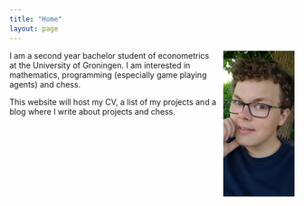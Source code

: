 ```yaml
---
title: "Home"
layout: page
---
```


<img src="images/WhatsApp Image 2022-03-02 at 10.48.24.jpeg" alt="myself" style="width: 25%; float: right; vertical-align:top; padding: 0% 0% 2% 2%">

I am a second year bachelor student of econometrics at the University of Groningen. I am interested in mathematics, programming (especially game playing agents) and chess.

This website will host my CV, a list of my projects and a blog where I write about projects and chess.
